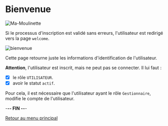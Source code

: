 # Bienvenue

![Ma-Moulinette](/assets/images/home/home-000.jpg)

Si le processus d'inscription est validé sans erreurs, l'utilisateur est redirigé vers la page `welcome`.

![bienvenue](/assets/images/authentification/welcome/welcome-001.jpg)

Cette page retourne juste les informations d'identification de l'utilisateur.

**Attention**, l'utilisateur est inscrit, mais ne peut pas se connecter. Il lui faut :

- [x] le rôle `UTILISATEUR`.
- [x] avoir le statut `actif`.

Pour cela, il est nécessaire que l'utilisateur ayant le rôle `Gestionnaire`, modifie le compte de l'utilisateur.

-**-- FIN --**-

[Retour au menu principal](/index.html)
